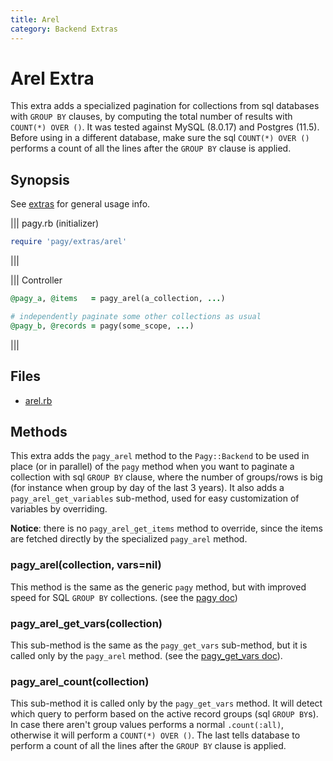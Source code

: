 ```yaml
---
title: Arel
category: Backend Extras
---
```

# Arel Extra

This extra adds a specialized pagination for collections from sql databases with `GROUP BY` clauses, by computing the total number of results with `COUNT(*) OVER ()`. It was tested against MySQL (8.0.17) and Postgres (11.5). Before using in a different database, make sure the sql `COUNT(*) OVER ()` performs a count of all the lines after the `GROUP BY` clause is applied.

## Synopsis

See [extras](/docs/extras.md) for general usage info.

||| pagy.rb (initializer)
```ruby
require 'pagy/extras/arel'
```
|||

||| Controller
```ruby
@pagy_a, @items   = pagy_arel(a_collection, ...)

# independently paginate some other collections as usual
@pagy_b, @records = pagy(some_scope, ...)
```
|||

## Files

- [arel.rb](https://github.com/ddnexus/pagy/blob/master/lib/pagy/extras/arel.rb)

## Methods

This extra adds the `pagy_arel` method to the `Pagy::Backend` to be used in place (or in parallel) of the `pagy` method when you want to paginate a collection with sql `GROUP BY` clause, where the number of groups/rows is big (for instance when group by day of the last 3 years). It also adds a `pagy_arel_get_variables` sub-method, used for easy customization of variables by overriding.

**Notice**: there is no `pagy_arel_get_items` method to override, since the items are fetched directly by the specialized `pagy_arel` method.

### pagy_arel(collection, vars=nil)

This method is the same as the generic `pagy` method, but with improved speed for SQL `GROUP BY` collections. (see the [pagy doc](/docs/api/backend.md#pagycollection-varsnil))

### pagy_arel_get_vars(collection)

This sub-method is the same as the `pagy_get_vars` sub-method, but it is called only by the `pagy_arel` method. (see the [pagy_get_vars doc](/docs/api/backend.md#pagy_get_varscollection-vars)).

### pagy_arel_count(collection)

This sub-method it is called only by the `pagy_get_vars` method. It will detect which query to perform based on the active record groups (sql `GROUP BY`s). In case there aren't group values performs a normal `.count(:all)`, otherwise it will perform a `COUNT(*) OVER ()`. The last tells database to perform a count of all the lines after the `GROUP BY` clause is applied.
